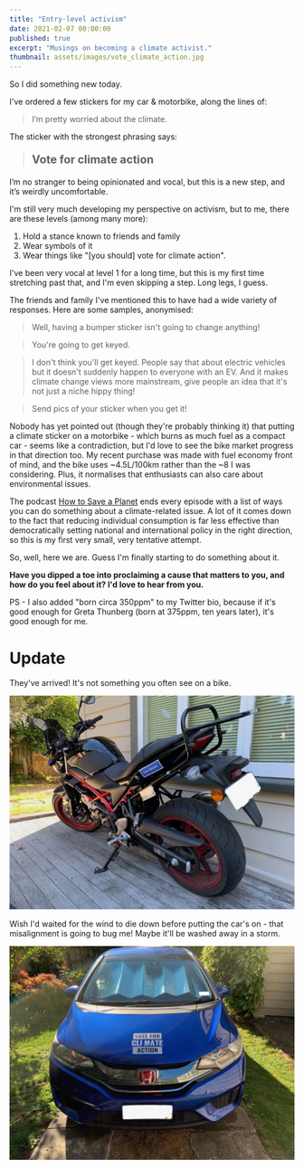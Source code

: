 ```yaml
---
title: "Entry-level activism"
date: 2021-02-07 00:00:00
published: true
excerpt: "Musings on becoming a climate activist."
thumbnail: assets/images/vote_climate_action.jpg
---
```


So I did something new today.

I've ordered a few stickers for my car & motorbike, along the lines of:

> I’m pretty worried about the climate.

The sticker with the strongest phrasing says:

> <p style="font-size:1.4em;"><b>Vote for climate action</b></p>

I’m no stranger to being opinionated and vocal, but this is a new step, and it’s weirdly uncomfortable.

I'm still very much developing my perspective on activism, but to me, there are these levels (among many more):

1. Hold a stance known to friends and family
2. Wear symbols of it
3. Wear things like "[you should] vote for climate action".

I've been very vocal at level 1 for a long time, but this is my first time stretching past that, and I'm even skipping a step. Long legs, I guess.

The friends and family I've mentioned this to have had a wide variety of responses. Here are some samples, anonymised:

> Well, having a bumper sticker isn't going to change anything!

> You're going to get keyed.

> I don't think you'll get keyed. People say that about electric vehicles but it doesn't suddenly happen to everyone with an EV. And it makes climate change views more mainstream, give people an idea that it's not just a niche hippy thing!

> Send pics of your sticker when you get it!

Nobody has yet pointed out (though they're probably thinking it) that putting a climate sticker on a motorbike - which burns as much fuel as a compact car - seems like a contradiction, but I'd love to see the bike market progress in that direction too. My recent purchase was made with fuel economy front of mind, and the bike uses ~4.5L/100km rather than the ~8 I was considering. Plus, it normalises that enthusiasts can also care about environmental issues.

The podcast [How to Save a Planet](https://gimletmedia.com/shows/howtosaveaplanet) ends every episode with a list of ways you can do something about a climate-related issue. A lot of it comes down to the fact that reducing individual consumption is far less effective than democratically setting national and international policy in the right direction, so this is my first very small, very tentative attempt.

So, well, here we are. Guess I'm finally starting to do something about it.

**Have you dipped a toe into proclaiming a cause that matters to you, and how do you feel about it? I'd love to hear from you.**

PS - I also added "born circa 350ppm" to my Twitter bio, because if it's good enough for Greta Thunberg (born at 375ppm, ten years later), it's good enough for me.

# Update

They've arrived! It's not something you often see on a bike.

![A blue sticker on a black motorbike saying "vote climate."](/assets/images/bike_sticker.jpg)

Wish I'd waited for the wind to die down before putting the car's on - that misalignment is going to bug me! Maybe it'll be washed away in a storm.

![A big sticker on the front of a blue car saying "VOTE CLIMATE ACTION".](/assets/images/car_front_sticker.jpg)
